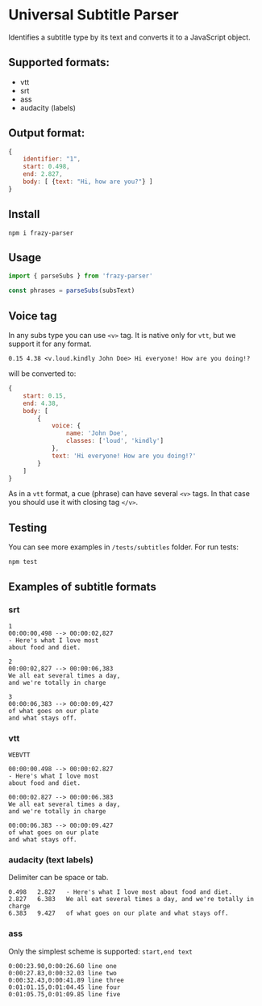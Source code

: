 # Universal Subtitle Parser

Identifies a subtitle type by its text and converts it to a JavaScript object.

## Supported formats:

- vtt
- srt
- ass
- audacity (labels)

## Output format:

```javascript
{
	identifier: "1",
	start: 0.498,
	end: 2.827,
	body: [ {text: "Hi, how are you?"} ]
}

```

## Install

`npm i frazy-parser`

## Usage

```javascript
import { parseSubs } from 'frazy-parser'

const phrases = parseSubs(subsText)
```

## Voice tag

In any subs type you can use `<v>` tag. It is native only for `vtt`, but we support it for any format.

`0.15 4.38 <v.loud.kindly John Doe> Hi everyone! How are you doing!?`

will be converted to:

```javascript
{
	start: 0.15,
	end: 4.38,
	body: [
		{
			voice: {
				name: 'John Doe',
				classes: ['loud', 'kindly']
			},
			text: 'Hi everyone! How are you doing!?'
		}
	]
}
```

As in a `vtt` format, a cue (phrase) can have several `<v>` tags. In that case you should use it with closing tag `</v>`.

## Testing

You can see more examples in `/tests/subtitles` folder. For run tests:

```
npm test
```

## Examples of subtitle formats

### srt

```
1
00:00:00,498 --> 00:00:02,827
- Here's what I love most
about food and diet.

2
00:00:02,827 --> 00:00:06,383
We all eat several times a day,
and we're totally in charge

3
00:00:06,383 --> 00:00:09,427
of what goes on our plate
and what stays off.
```

### vtt

```
WEBVTT

00:00:00.498 --> 00:00:02.827
- Here's what I love most
about food and diet.

00:00:02.827 --> 00:00:06.383
We all eat several times a day,
and we're totally in charge

00:00:06.383 --> 00:00:09.427
of what goes on our plate
and what stays off.
```

### audacity (text labels)

Delimiter can be space or tab.

```
0.498	2.827	- Here's what I love most about food and diet.
2.827	6.383	We all eat several times a day, and we're totally in charge
6.383	9.427	of what goes on our plate and what stays off.
```

### ass

Only the simplest scheme is supported: `start,end text`

```
0:00:23.90,0:00:26.60 line one
0:00:27.83,0:00:32.03 line two
0:00:32.43,0:00:41.89 line three
0:01:01.15,0:01:04.45 line four
0:01:05.75,0:01:09.85 line five
```
